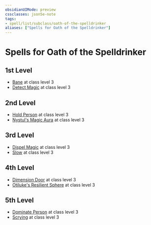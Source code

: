 ```yaml
---
obsidianUIMode: preview
cssclasses: json5e-note
tags:
- spell/list/subclass/oath-of-the-spelldrinker
aliases: ["Spells for Oath of the Spelldrinker"]
---
```

# Spells for Oath of the Spelldrinker

## 1st Level

- [Bane](bane "PHB") at class level 3
- [Detect Magic](detect-magic "PHB") at class level 3

## 2nd Level

- [Hold Person](hold-person "PHB") at class level 3
- [Nystul's Magic Aura](nystuls-magic-aura "PHB") at class level 3

## 3rd Level

- [Dispel Magic](dispel-magic "PHB") at class level 3
- [Slow](slow "PHB") at class level 3

## 4th Level

- [Dimension Door](dimension-door "PHB") at class level 3
- [Otiluke's Resilient Sphere](otilukes-resilient-sphere "PHB") at class level 3

## 5th Level

- [Dominate Person](dominate-person "PHB") at class level 3
- [Scrying](scrying "PHB") at class level 3